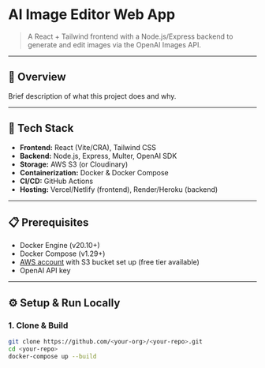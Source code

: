 # AI Image Editor Web App

> A React + Tailwind frontend with a Node.js/Express backend to generate and edit images via the OpenAI Images API.

---

## 🚀 Overview

Brief description of what this project does and why.

---

## 🧰 Tech Stack

- **Frontend:** React (Vite/CRA), Tailwind CSS  
- **Backend:** Node.js, Express, Multer, OpenAI SDK  
- **Storage:** AWS S3 (or Cloudinary)  
- **Containerization:** Docker & Docker Compose  
- **CI/CD:** GitHub Actions  
- **Hosting:** Vercel/Netlify (frontend), Render/Heroku (backend)

---

## 📋 Prerequisites

- Docker Engine (v20.10+)  
- Docker Compose (v1.29+)  
- [AWS account](https://aws.amazon.com/) with S3 bucket set up (free tier available)  
- OpenAI API key

---

## ⚙️ Setup & Run Locally

### 1. Clone & Build

```bash
git clone https://github.com/<your-org>/<your-repo>.git
cd <your-repo>
docker-compose up --build
